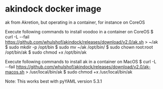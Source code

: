 # akindock docker image
ak from Akretion, but operating in a container, for instance on CoreOS


Execute following commands to install voodoo in a container on CoreOS
$ curl -L --fail https://github.com/whulshof/akindock/releases/download/v2.0/ak.sh > ~/ak
$ sudo mkdir -p /opt/bin
$ sudo mv ~/ak /opt/bin/
$ sudo chown root:root /opt/bin/ak
$ sudo chmod +x /opt/bin/ak

Execute following commands to install ak in a container on MacOS
$ curl -L --fail https://github.com/whulshof/akindock/releases/download/v2.0/ak-macos.sh > /usr/local/bin/ak
$ sudo chmod +x /usr/local/bin/ak

Note:
This works best with pyYAML version 5.3.1
